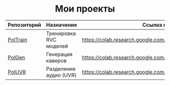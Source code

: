 <div align="center">

# Мои проекты

| Репозиторий                                                 | Назначение             | Ссылка на блокнот Google Colab                                            | Статус |
|-------------------------------------------------------------|------------------------|---------------------------------------------------------------------------|--------|
| [PolTrain](https://github.com/Bebra777228/TrainVocModel-EN) | Тренировка RVC моделей | https://colab.research.google.com/drive/1EeLq0cghmQXnKPmHNzh_CnFpedN9OK0_ | ✔️     |
| [PolGen](https://github.com/Bebra777228/PolGen-RVC)         | Генерация каверов      | https://colab.research.google.com/drive/1W39tbdYxR1NSVNHG6EDRiKkY4JM0f60B | ✔️     |
| [PolUVR](https://github.com/Bebra777228/PolUVR)             | Разделение аудио (UVR) | https://colab.research.google.com/drive/1KivVVvIBTcl1hId5Mlc2yKqPA3nygqId | ✔️     |
